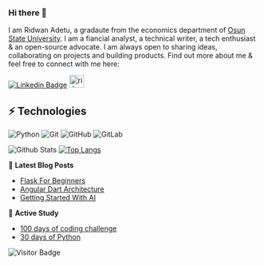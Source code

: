 ### Hi there 👋

<!--
**corpsgeek/corpsgeek** is a ✨ _special_ ✨ repository because its `README.md` (this file) appears on your GitHub profile.

Here are some ideas to get you started:

- 🔭 I’m currently working on ...
- 🌱 I’m currently learning ...
- 👯 I’m looking to collaborate on ...
- 🤔 I’m looking for help with ...
- 💬 Ask me about ...
- 📫 How to reach me: ...
- 😄 Pronouns: ...
- ⚡ Fun fact: ...
-->


I am Ridwan Adetu, a gradaute from the economics department of [Osun State University](http://www.uniosun.edu.ng/). I am a fiancial analyst, a technical writer, a tech enthusiast & an open-source advocate. I am always open to sharing ideas, collaborating on projects and building products. Find out more about me & feel free to connect with me here:

[![Linkedin Badge](https://img.shields.io/badge/-corpsgeek-red?style=flat-square&logo=Linkedin&logoColor=white&link=https://www.linkedin.com/in/ridwan-adetu/)](https://www.linkedin.com/in/ridwan-adetu/)
<a href="https://www.section.io/engineering-education/authors/adetu-ridwan/">
  <img src="https://www.vectorlogo.zone/logos/sectionio/sectionio-ar21.svg" alt="ridwan adetu's Section Profile" height="25" width="30">
</a>


## ⚡ Technologies

![Python](https://img.shields.io/badge/-Python-black?style=flat-square&logo=Python)
![Git](https://img.shields.io/badge/-Flask-black?style=flat-square&logo=flask)
![GitHub](https://img.shields.io/badge/-GitHub-181717?style=flat-square&logo=github)
![GitLab](https://img.shields.io/badge/-GitLab-FCA121?style=flat-square&logo=gitlab)

![Github Stats](https://github-readme-stats.vercel.app/api?username=corpsgeek&show_icons=true)
[![Top Langs](https://github-readme-stats.vercel.app/api/top-langs/?username=corpsgeek&hide=css)](https://github.com/corpsgeek/github-readme-stats)


📜 **Latest Blog Posts**
<!-- BLOG-POST-LIST:START -->
- [Flask For Beginners](https://www.section.io/engineering-education/complete-guide-on-installing-flask-for-beginners/)
- [Angular Dart Architecture](https://hackernoon.com/angular-dart-architecture-4bf1f4265c5e)
- [Getting Started With AI](https://hackernoon.com/the-ideal-introduction-to-getting-started-with-strong-and-weak-ai-part-1-x26fd3040)
<!-- BLOG-POST-LIST:END -->

📕 **Active Study**
<!-- Study repo:START -->
- [100 days of coding challenge](https://github.com/corpsgeek/100-days-of-code)
- [30 days of Python](https://github.com/corpsgeek/30-days-of-python)
<!-- Study repo:END -->

![Visitor Badge](https://visitor-badge.laobi.icu/badge?page_id=corpsgeek.corpsgeek)

